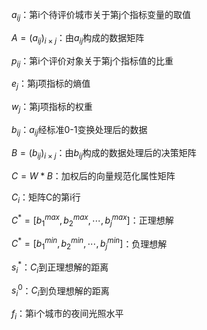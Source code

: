 $a_{ij}$：第i个待评价城市关于第j个指标变量的取值

$A=(a_{ij})_{i×j}$：由$a_{ij}$构成的数据矩阵

$p_{ij}$：第i个评价对象关于第j个指标值的比重

$e_j$：第j项指标的熵值

$w_j$：第j项指标的权重

$b_{ij}$：$a_{ij}$经标准0-1变换处理后的数据

$B=(b_{ij})_{i×j}$：由$b_{ij}$构成的数据处理后的决策矩阵

$C=W*B$：加权后的向量规范化属性矩阵

$C_i$：矩阵C的第i行

$C^*=[b_1^{max},b_2^{max},\cdots,b_j^{max}]$：正理想解

$C^*=[b_1^{min},b_2^{min},\cdots,b_j^{min}]$：负理想解

$s_i^*$：$C_i$到正理想解的距离

$s_i^0$：$C_i$到负理想解的距离

$f_i$：第i个城市的夜间光照水平

